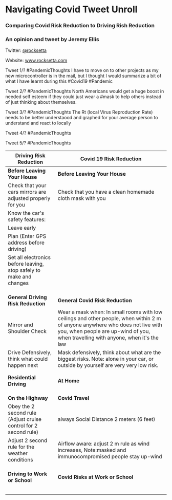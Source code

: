 # Navigating Covid Tweet Unroll

### Comparing Covid Risk Reduction to Driving Rish Reduction
### An opinion and tweet by Jeremy Ellis 

Twitter: <a href="https://twitter.com/rocksetta">@rocksetta</a>

Website: <a href="https://www.rocksetta.com/">www.rocksetta.com</a>




Tweet 1/?
#PandemicThoughts
I have to move on to other projects as my new microcontroller is in the mail, but I thought I would summarize a bit of what I have learnt during this #Covid19 #Pandemic

Tweet 2/?
#PandemicThoughts
North Americans would get a huge boost in needed self esteem if they could just wear a #mask to help others instead of just thinking about themselves.

Tweet 3/?
#PandemicThoughts
The Rt (local Virus Reproduction Rate) needs to be better understaood and graphed for your average person to understand and react to locally

Tweet 4/?
#PandemicThoughts

Tweet 5/?
#PandemicThoughts












| Driving Risk Reduction | Covid 19 Risk Reduction |
| ------ | ------ |
| **Before Leaving Your House**      |        **Before Leaving Your House**  |
| Check that your cars mirrors are adjusted properly for you     |     Check that you have a clean homemade cloth mask with you |
| Know the car's safety features:             |              |
| Leave early           |              |
| Plan (Enter GPS address before driving)            |              |
| Set all electronics before leaving, stop safely to make and changes            |              |
|             |              |
|             |              |
|             |              |
| **General Driving Risk Reduction**    |    **General Covid Risk Reduction**  |
|  Mirror and Shoulder Check           |    Wear a mask when: In small rooms with low ceilings and other people, when within 2 m of anyone anywhere who does not live with you, when people are up-wind of you, when travelling with anyone, when it's the law             |
|  Drive Defensively, think what could happen next           |  Mask defensively, think about what are the biggest risks. Note: alone in your car, or outside by yourself are very very low risk.            |
|             |              |
|             |              |
| **Residential Driving**    |    **At Home**  |
|             |              |
|             |              |
|             |              |
| **On the Highway**   |    **Covid Travel**  |
|  Obey the 2 second rule (Adjust cruise control for 2 second rule)           |    always Social Distance 2 meters (6 feet)          |
| Adjust 2 second rule for the weather conditions            |     Airflow aware: adjust 2 m rule as wind increases, Note:masked and immunocompromised people stay up-wind         |
|             |              |
|             |              |
|             |              |
| **Driving to Work or School**   |    **Covid Risks at Work or School**  |
|             |              |
|             |              |
|             |              |
|             |              |
|             |              |


